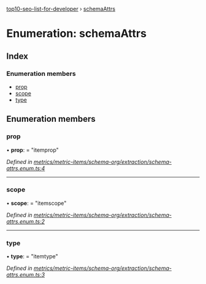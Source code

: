 [top10-seo-list-for-developer](../README.md) › [schemaAttrs](schemaattrs.md)

# Enumeration: schemaAttrs

## Index

### Enumeration members

* [prop](schemaattrs.md#prop)
* [scope](schemaattrs.md#scope)
* [type](schemaattrs.md#type)

## Enumeration members

###  prop

• **prop**: = "itemprop"

*Defined in [metrics/metric-items/schema-org/extraction/schema-attrs.enum.ts:4](https://github.com/deepcrawl/top10-seo-list-for-developer/blob/3d51198/src/metrics/metric-items/schema-org/extraction/schema-attrs.enum.ts#L4)*

___

###  scope

• **scope**: = "itemscope"

*Defined in [metrics/metric-items/schema-org/extraction/schema-attrs.enum.ts:2](https://github.com/deepcrawl/top10-seo-list-for-developer/blob/3d51198/src/metrics/metric-items/schema-org/extraction/schema-attrs.enum.ts#L2)*

___

###  type

• **type**: = "itemtype"

*Defined in [metrics/metric-items/schema-org/extraction/schema-attrs.enum.ts:3](https://github.com/deepcrawl/top10-seo-list-for-developer/blob/3d51198/src/metrics/metric-items/schema-org/extraction/schema-attrs.enum.ts#L3)*
